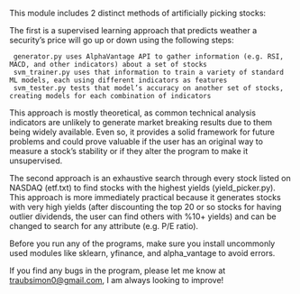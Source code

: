 This module includes 2 distinct methods of artificially picking stocks:

The first is a supervised learning approach that predicts weather a security’s price will go up or down using the following steps:

     generator.py uses AlphaVantage API to gather information (e.g. RSI, MACD, and other indicators) about a set of stocks
     svm_trainer.py uses that information to train a variety of standard ML models, each using different indicators as features
     svm_tester.py tests that model’s accuracy on another set of stocks, creating models for each combination of indicators
  
This approach is mostly theoretical, as common technical analysis indicators are unlikely to generate market breaking results due to them being widely available. 
Even so, it provides a solid framework for future problems and could prove valuable if the user has an original way to measure a stock’s stability or if they alter the program to make it unsupervised.

The second approach is an exhaustive search through every stock listed on NASDAQ (etf.txt) to find stocks with the highest yields (yield_picker.py). 
This approach is more immediately practical because it generates stocks with very high yields (after discounting the top 20 or so stocks for having outlier dividends, the user can find others with %10+ yields) and can be changed to search for any attribute (e.g. P/E ratio).

Before you run any of the programs, make sure you install uncommonly used modules like sklearn, yfinance, and alpha_vantage to avoid errors.

If you find any bugs in the program, please let me know at traubsimon0@gmail.com, I am always looking to improve!
